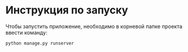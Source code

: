 # Инструкция по запуску
Чтобы запустить приложение, необходимо в корневой папке проекта ввести команду:
```
python manage.py runserver
``` 
